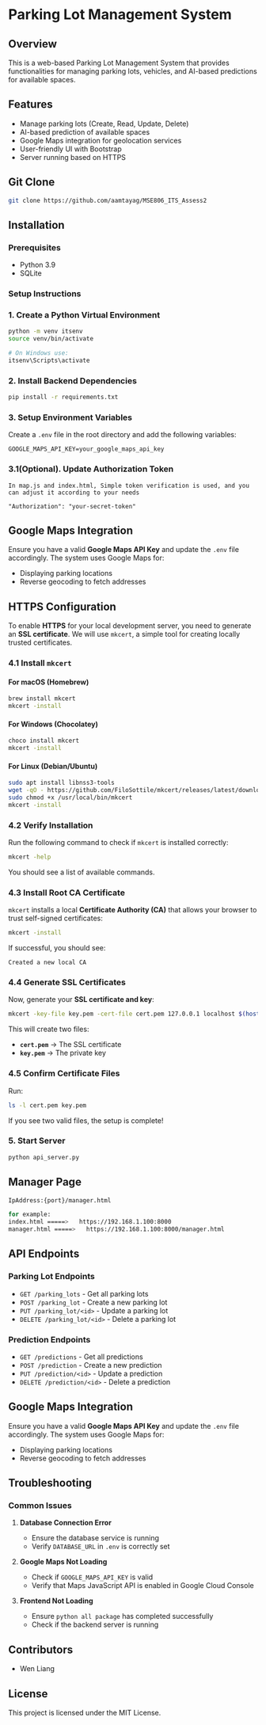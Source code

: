 # Parking Lot Management System

## Overview
This is a web-based Parking Lot Management System that provides functionalities for managing parking lots, vehicles, and AI-based predictions for available spaces.

## Features
- Manage parking lots (Create, Read, Update, Delete)
- AI-based prediction of available spaces
- Google Maps integration for geolocation services
- User-friendly UI with Bootstrap
- Server running based on HTTPS

## Git Clone
```sh
git clone https://github.com/aamtayag/MSE806_ITS_Assess2
```


## Installation
### Prerequisites
- Python 3.9
- SQLite

### Setup Instructions
### 1. Create a Python Virtual Environment
```sh
python -m venv itsenv
source venv/bin/activate  

# On Windows use: 
itsenv\Scripts\activate
```

### 2. Install Backend Dependencies
```sh
pip install -r requirements.txt
```

### 3. Setup Environment Variables
Create a `.env` file in the root directory and add the following variables:
```
GOOGLE_MAPS_API_KEY=your_google_maps_api_key
```
### 3.1(Optional). Update Authorization Token
```
In map.js and index.html, Simple token verification is used, and you can adjust it according to your needs

"Authorization": "your-secret-token"
```

## Google Maps Integration
Ensure you have a valid **Google Maps API Key** and update the `.env` file accordingly. The system uses Google Maps for:
- Displaying parking locations
- Reverse geocoding to fetch addresses

## HTTPS Configuration
To enable **HTTPS** for your local development server, you need to generate an **SSL certificate**. We will use `mkcert`, a simple tool for creating locally trusted certificates.

### **4.1 Install `mkcert`**
#### **For macOS (Homebrew)**
```sh
brew install mkcert
mkcert -install
```

#### **For Windows (Chocolatey)**
```sh
choco install mkcert
mkcert -install
```

#### **For Linux (Debian/Ubuntu)**
```sh
sudo apt install libnss3-tools
wget -qO - https://github.com/FiloSottile/mkcert/releases/latest/download/mkcert-v1.4.4-linux-amd64 | sudo tee /usr/local/bin/mkcert > /dev/null
sudo chmod +x /usr/local/bin/mkcert
mkcert -install
```

### **4.2 Verify Installation**
Run the following command to check if `mkcert` is installed correctly:
```sh
mkcert -help
```
You should see a list of available commands.

### **4.3 Install Root CA Certificate**
`mkcert` installs a local **Certificate Authority (CA)** that allows your browser to trust self-signed certificates:
```sh
mkcert -install
```
If successful, you should see:
```
Created a new local CA
```

### **4.4 Generate SSL Certificates**
Now, generate your **SSL certificate and key**:
```sh
mkcert -key-file key.pem -cert-file cert.pem 127.0.0.1 localhost $(hostname)
```
This will create two files:
- **`cert.pem`** → The SSL certificate
- **`key.pem`** → The private key

### **4.5 Confirm Certificate Files**
Run:
```sh
ls -l cert.pem key.pem
```
If you see two valid files, the setup is complete!

### 5. Start Server
```sh
python api_server.py
```

## Manager Page
```sh
IpAddress:{port}/manager.html

for example:
index.html =====>   https://192.168.1.100:8000
manager.html =====>   https://192.168.1.100:8000/manager.html
```


## API Endpoints
### Parking Lot Endpoints
- `GET /parking_lots` - Get all parking lots
- `POST /parking_lot` - Create a new parking lot
- `PUT /parking_lot/<id>` - Update a parking lot
- `DELETE /parking_lot/<id>` - Delete a parking lot

### Prediction Endpoints
- `GET /predictions` - Get all predictions
- `POST /prediction` - Create a new prediction
- `PUT /prediction/<id>` - Update a prediction
- `DELETE /prediction/<id>` - Delete a prediction

## Google Maps Integration
Ensure you have a valid **Google Maps API Key** and update the `.env` file accordingly. The system uses Google Maps for:
- Displaying parking locations
- Reverse geocoding to fetch addresses

## Troubleshooting
### Common Issues
1. **Database Connection Error**
   - Ensure the database service is running
   - Verify `DATABASE_URL` in `.env` is correctly set

2. **Google Maps Not Loading**
   - Check if `GOOGLE_MAPS_API_KEY` is valid
   - Verify that Maps JavaScript API is enabled in Google Cloud Console

3. **Frontend Not Loading**
   - Ensure `python all package` has completed successfully
   - Check if the backend server is running

## Contributors
- Wen Liang

## License
This project is licensed under the MIT License.
